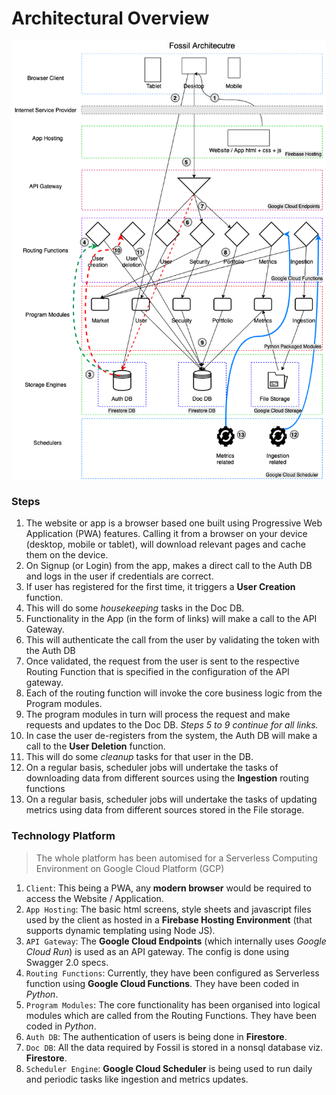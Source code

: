 # Architectural Overview

![architecture](../images/Fossil-Architecture.png)

### Steps
1. The website or app is a browser based one built using Progressive Web Application (PWA) features. Calling it from a browser on your device (desktop, mobile or tablet), will download relevant pages and cache them on the device.
2. On Signup (or Login) from the app, makes a direct call to the Auth DB and logs in the user if credentials are correct.
3. If user has registered for the first time, it triggers a **User Creation** function.
4. This will do some _housekeeping_ tasks in the Doc DB.
5. Functionality in the App (in the form of links) will make a call to the API Gateway.
6. This will authenticate the call from the user by validating the token with the Auth DB
7. Once validated, the request from the user is sent to the respective Routing Function that is specified in the configuration of the API gateway.
8. Each of the routing function will invoke the core business logic from the Program modules.
9. The program modules in turn will process the request and make requests and updates to the Doc DB. _Steps 5 to 9 continue for all links._
10. In case the user de-registers from the system, the Auth DB will make a call to the **User Deletion** function.
11. This will do some _cleanup_ tasks for that user in the DB.
12. On a regular basis, scheduler jobs will undertake the tasks of downloading data from different sources using the **Ingestion** routing functions
13. On a regular basis, scheduler jobs will undertake the tasks of updating metrics using data from different sources stored in the File storage.

### Technology Platform
>The whole platform has been automised for a Serverless Computing Environment on Google Cloud Platform (GCP)

1. `Client`: This being a PWA, any **modern browser** would be required to access the Website / Application.
2. `App Hosting`: The basic html screens, style sheets and javascript files used by the client as hosted in a **Firebase Hosting Environment** (that supports dynamic templating using Node JS).
3. `API Gateway`: The **Google Cloud Endpoints** (which internally uses _Google Cloud Run_) is used as an API gateway. The config is done using Swagger 2.0 specs.
4. `Routing Functions`: Currently, they have been configured as Serverless function using **Google Cloud Functions**. They have been coded in _Python_.
5. `Program Modules`: The core functionality has been organised into logical modules which are called from the Routing Functions. They have been coded in _Python_.
6. `Auth DB`: The authentication of users is being done in **Firestore**.
7. `Doc DB`: All the data required by Fossil is stored in a nonsql database viz. **Firestore**.
8. `Scheduler Engine`: **Google Cloud Scheduler** is being used to run daily and periodic tasks like ingestion and metrics updates.
